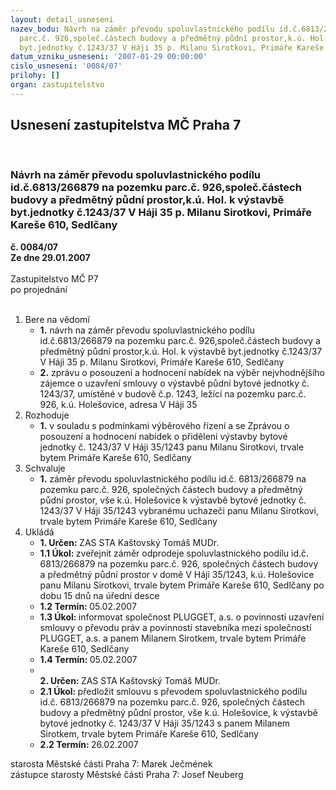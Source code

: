 ```yaml
---
layout: detail_usneseni
nazev_bodu: Návrh na záměr převodu spoluvlastnického podílu id.č.6813/266879 na pozemku
  parc.č. 926,společ.částech budovy a předmětný půdní prostor,k.ú. Hol. k výstavbě
  byt.jednotky č.1243/37 V Háji 35 p. Milanu Sirotkovi, Primáře Kareše 610, Sedlčany
datum_vzniku_usneseni: '2007-01-29 00:00:00'
cislo_usneseni: '0084/07'
prilohy: []
organ: zastupitelstvo
---
```

<div id="ucUsn_pList" class="usn">
	<span><h2>Usnesení zastupitelstva MČ Praha 7 </h2>
<br></span><div class="standBody">
<span><h3>Návrh na záměr převodu spoluvlastnického podílu id.č.6813/266879 na pozemku parc.č. 926,společ.částech budovy a předmětný půdní prostor,k.ú. Hol. k výstavbě byt.jednotky č.1243/37 V Háji 35 p. Milanu Sirotkovi, Primáře Kareše 610, Sedlčany</h3></span><div class="center">
		<strong>č. 0084/07</strong><br>
	</div>
<div class="center">
		<strong>Ze dne 29.01.2007</strong><br><br>
	</div>Zastupitelstvo MČ P7<br> po projednání<br><br><ol>
<li>Bere na vědomí<ul>
<li>
<strong>1.</strong> návrh na záměr převodu spoluvlastnického podílu id.č.6813/266879 na pozemku parc.č. 926,společ.částech budovy a předmětný půdní prostor,k.ú. Hol. k výstavbě byt.jednotky č.1243/37 V Háji 35 p. Milanu Sirotkovi, Primáře Kareše 610, Sedlčany</li>
<li>
<strong>2.</strong> zprávu o posouzení a hodnocení nabídek na výběr nejvhodnějšího zájemce o uzavření smlouvy o výstavbě půdní bytové jednotky č. 1243/37, umístěné v budově č.p. 1243, ležící na pozemku parc.č. 926, k.ú. Holešovice, adresa V Háji 35</li>
</ul>
</li>
<li>Rozhoduje<ul><li>
<strong>1.</strong> v souladu s podmínkami výběrového řízení a se Zprávou o posouzení a hodnocení nabídek o přidělení výstavby bytové jednotky č. 1243/37 V Háji 35/1243 panu Milanu Sirotkovi, trvale bytem Primáře Kareše 610, Sedlčany</li></ul>
</li>
<li>Schvaluje<ul><li>
<strong>1.</strong> záměr převodu spoluvlastnického podílu id.č. 6813/266879 na pozemku parc.č. 926, společných částech budovy a předmětný půdní prostor, vše k.ú. Holešovice k výstavbě bytové jednotky č. 1243/37 V Háji 35/1243 vybranému uchazeči panu Milanu Sirotkovi, trvale bytem Primáře Kareše 610, Sedlčany</li></ul>
</li>
<li>Ukládá<ul>
<li>
<strong>1. Určen: </strong>ZAS STA Kaštovský Tomáš MUDr.</li>
<li>
<strong>1.1 Úkol: </strong>zveřejnit záměr odprodeje spoluvlastnického podílu id.č. 6813/266879 na pozemku parc.č. 926, společných částech budovy a předmětný půdní prostor v domě V Háji 35/1243, k.ú. Holešovice panu Milanu Sirotkovi, trvale bytem Primáře Kareše 610, Sedlčany po dobu 15 dnů na úřední desce </li>
<li>
<strong>1.2 Termín: </strong>05.02.2007</li>
<li>
<strong>1.3 Úkol: </strong>informovat společnost PLUGGET, a.s. o povinnosti uzavření smlouvy o převodu práv a povinností stavebníka mezi společností PLUGGET, a.s. a panem Milanem Sirotkem, trvale bytem Primáře Kareše 610, Sedlčany</li>
<li>
<strong>1.4 Termín: </strong>05.02.2007</li>
<li>
<strong><br>2. Určen: </strong>ZAS STA Kaštovský Tomáš MUDr.</li>
<li>
<strong>2.1 Úkol: </strong>předložit smlouvu s převodem spoluvlastnického podílu id.č. 6813/266879 na pozemku parc.č. 926, společných částech budovy a předmětný půdní prostor, vše k.ú. Holešovice, k výstavbě bytové jednotky č. 1243/37 V Háji 35/1243  s panem Milanem Sirotkem, trvale bytem Primáře Kareše 610, Sedlčany</li>
<li>
<strong>2.2 Termín: </strong>26.02.2007</li>
</ul>
</li>
</ol>starosta Městské části Praha 7: Marek Ječmének<br>zástupce starosty Městské části Praha 7: Josef Neuberg
</div>
</div>
